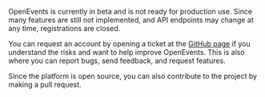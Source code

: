 OpenEvents is currently in beta and is not ready for production use. Since many features are still not implemented, and API endpoints may change at any time, registrations are closed.

You can request an account by opening a ticket at the [GitHub page](https://github.com/caendesilva/OpenEvents) if you understand the risks and want to help improve OpenEvents. This is also where you can report bugs, send feedback, and request features.

Since the platform is open source, you can also contribute to the project by making a pull request.


